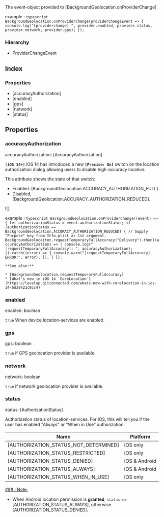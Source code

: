 The event-object provided to [BackgroundGeolocation.onProviderChange]

example
:   ```typescript
    BackgroundGeolocation.onProviderChange(providerChangeEvent => {
      console.log("[providerchange] ", provider.enabled, provider.status, provider.network, provider.gps);
    });
    ```

### Hierarchy

* ProviderChangeEvent

## Index

### Properties

* [accuracyAuthorization]
* [enabled]
* [gps]
* [network]
* [status]

## Properties

### accuracyAuthorization

accuracyAuthorization: [AccuracyAuthorization]



**`[iOS 14+]`** iOS 14 has introduced a new **`[Precise: On]`** switch on the location authorization dialog allowing users to disable high-accuracy location.

This attribute shows the state of that switch:

* Enabled: [BackgroundGeolocation.ACCURACY\_AUTHORIZATION\_FULL].
* Disabled, [BackgroundGeolocation.ACCURACY\_AUTHORIZATION\_REDUCED].

![]

example
:   ```typescript
    BackgroundGeolocation.onProviderChange((event) => {
      let authorizationStatus = event.authorizationStatus;
      if (authorizationStatus == BackgroundGeolocation.ACCURACY_AUTHORIZATION_REDUCED) {
        // Supply "Purpose" key from Info.plist as 1st argument.
        BackgroundGeolocaiton.requestTemporaryFullAccuracy("Delivery").then((accuracyAuthorization) => {
          console.log("[requestTemporaryFullAccuracy]: ", accuracyAuthorization);
        }).catch((error) => {
          console.warn("[requestTemporaryFullAccuracy] ERROR:", error);
        });
      }
    });
    ```

    **See also:**

    * [BackgroundGeolocation.requestTemporaryFullAccuracy]
    * [What's new in iOS 14 `CoreLocation`](https://levelup.gitconnected.com/whats-new-with-corelocation-in-ios-14-bd28421c95c4)

### enabled

enabled: boolean



`true` When device location-services are enabled.

### gps

gps: boolean



`true` if GPS geolocation provider is available.

### network

network: boolean



`true` if network geolocation provider is available.

### status

status: [AuthorizationStatus]



Authorization status of location-services. For iOS, this will tell you if the user has enabled "Always" or "When in Use" authorization.

| Name | Platform |
| --- | --- |
| [AUTHORIZATION\_STATUS\_NOT\_DETERMINED] | iOS only |
| [AUTHORIZATION\_STATUS\_RESTRICTED] | iOS only |
| [AUTHORIZATION\_STATUS\_DENIED] | iOS & Android |
| [AUTHORIZATION\_STATUS\_ALWAYS] | iOS & Android |
| [AUTHORIZATION\_STATUS\_WHEN\_IN\_USE] | iOS only |

[### ℹ️ Note:](#ℹ️-note)

* When Android location permission is **granted**, `status` == [AUTHORIZATION\_STATUS\_ALWAYS], otherwise [AUTHORIZATION\_STATUS\_DENIED].